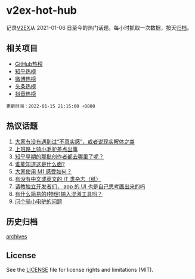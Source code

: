 # v2ex-hot-hub

 记录[V2EX](https://www.v2ex.com/)从 2021-01-06 日至今的热门话题。每小时抓取一次数据，按天[归档](archives)。
 
 ## 相关项目

- [GitHub热榜](https://github.com/snaildev/github-hot-hub)
- [知乎热榜](https://github.com/snaildev/zhihu-hot-hub)
- [微博热榜](https://github.com/snaildev/weibo-hot-hub)
- [头条热榜](https://github.com/snaildev/toutiao-hot-hub)
- [抖音热榜](https://github.com/snaildev/douyin-hot-hub)


 `更新时间：2022-01-15 21:15:00 +0800`

## 热议话题

1. [大家有没有遇到过“不真实感”，或者说现实解体之类](https://www.v2ex.com/t/828356)
1. [上班路上骑小毛驴差点出事](https://www.v2ex.com/t/828376)
1. [知乎早期的那批创作者都去哪里了呢？](https://www.v2ex.com/t/828425)
1. [谁能知道这是什么面?](https://www.v2ex.com/t/828427)
1. [大家使用 M1 感受如何？](https://www.v2ex.com/t/828420)
1. [有没有中文或英文的 IT 类杂志（纸）](https://www.v2ex.com/t/828383)
1. [请教独立开发者们， app 的 UI 也是自己思考画出来的吗](https://www.v2ex.com/t/828398)
1. [有什么简易的(物理)输入混淆工具吗？](https://www.v2ex.com/t/828424)
1. [问个骑小电驴的问题](https://www.v2ex.com/t/828381)

## 历史归档

[archives](archives)

## License

See the [LICENSE](LICENSE) file for license rights and limitations (MIT).
